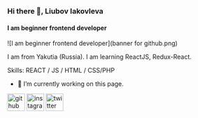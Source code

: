 ### Hi there 👋, Liubov Iakovleva
#### I am beginner frontend developer
![I am beginner frontend developer](banner for github.png)

I am from Yakutia (Russia). I am learning ReactJS, Redux-React.  

Skills: REACT / JS / HTML / CSS/PHP

- 🔭 I’m currently working on this page. 


[<img src='https://cdn.jsdelivr.net/npm/simple-icons@3.0.1/icons/github.svg' alt='github' height='40'>](https://github.com/Liubov5)  [<img src='https://cdn.jsdelivr.net/npm/simple-icons@3.0.1/icons/instagram.svg' alt='instagram' height='40'>](https://www.instagram.com/liubov.yalll7/)  [<img src='https://cdn.jsdelivr.net/npm/simple-icons@3.0.1/icons/twitter.svg' alt='twitter' height='40'>](https://twitter.com/love_yalll5)  

